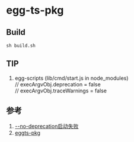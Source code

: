 # egg-ts-pkg

## Build
    sh build.sh

## TIP
1. egg-scripts (lib/cmd/start.js in node_modules)  
    // execArgvObj.deprecation = false  
    // execArgvObj.traceWarnings = false

## 参考
1. [--no-deprecation启动失败](https://blog.csdn.net/weixin_48813232/article/details/118415884)
2. [eggts-pkg](https://github.com/GCSLaoLi/eggts-pkg)

